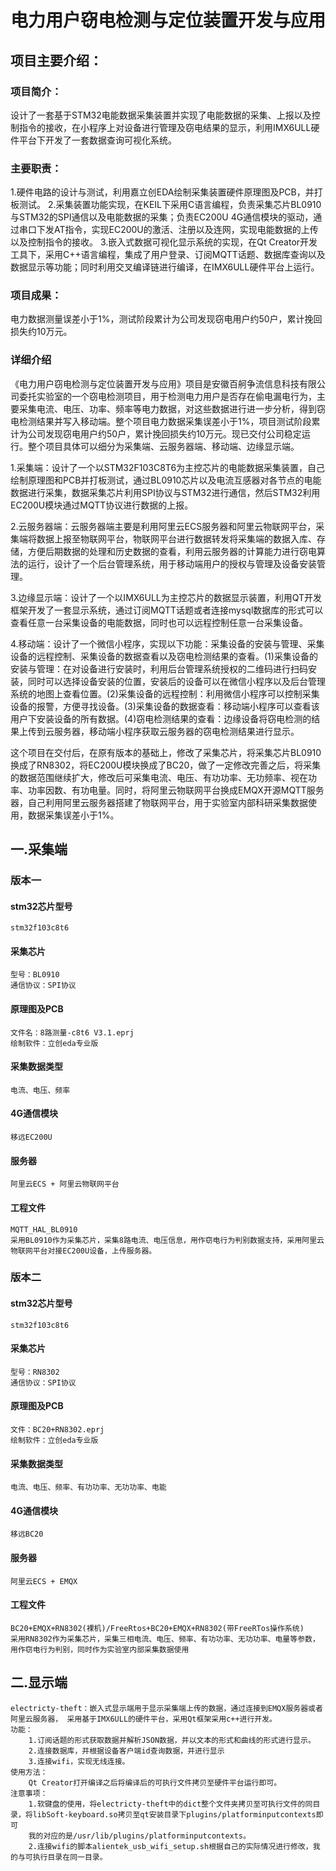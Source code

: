 # 电力用户窃电检测与定位装置开发与应用
## 项目主要介绍：
### 项目简介：
设计了一套基于STM32电能数据采集装置并实现了电能数据的采集、上报以及控制指令的接收，在小程序上对设备进行管理及窃电结果的显示，利用IMX6ULL硬件平台下开发了一套数据查询可视化系统。
### 主要职责：
1.硬件电路的设计与测试，利用嘉立创EDA绘制采集装置硬件原理图及PCB，并打板测试。
2.采集装置功能实现，在KEIL下采用C语言编程，负责采集芯片BL0910与STM32的SPI通信以及电能数据的采集；负责EC200U 4G通信模块的驱动，通过串口下发AT指令，实现EC200U的激活、注册以及连网，实现电能数据的上传以及控制指令的接收。
3.嵌入式数据可视化显示系统的实现，在Qt Creator开发工具下，采用C++语言编程，集成了用户登录、订阅MQTT话题、数据库查询以及数据显示等功能；同时利用交叉编译链进行编译，在IMX6ULL硬件平台上运行。
### 项目成果：
电力数据测量误差小于1%，测试阶段累计为公司发现窃电用户约50户，累计挽回损失约10万元。
### 详细介绍
​	《电力用户窃电检测与定位装置开发与应用》项目是安徽百舸争流信息科技有限公司委托实验室的一个窃电检测项目，用于检测电力用户是否存在偷电漏电行为，主要采集电流、电压、功率、频率等电力数据，对这些数据进行进一步分析，得到窃电检测结果并写入移动端。整个项目电力数据采集误差小于1%，项目测试阶段累计为公司发现窃电用户约50户，累计挽回损失约10万元。现已交付公司稳定运行。整个项目具体可以细分为采集端、云服务器端、移动端、边缘显示端。

​	1.采集端：设计了一个以STM32F103C8T6为主控芯片的电能数据采集装置，自己绘制原理图和PCB并打板测试，通过BL0910芯片以及电流互感器对各节点的电能数据进行采集，数据采集芯片利用SPI协议与STM32进行通信，然后STM32利用EC200U模块通过MQTT协议进行数据的上报。

​	2.云服务器端：云服务器端主要是利用阿里云ECS服务器和阿里云物联网平台，采集端将数据上报至物联网平台，物联网平台进行数据转发将采集端的数据入库、存储，方便后期数据的处理和历史数据的查看，利用云服务器的计算能力进行窃电算法的运行，设计了一个后台管理系统，用于移动端用户的授权与管理及设备安装管理。

​	3.边缘显示端：设计了一个以IMX6ULL为主控芯片的数据显示装置，利用QT开发框架开发了一套显示系统，通过订阅MQTT话题或者连接mysql数据库的形式可以查看任意一台采集设备的电能数据，同时也可以远程控制任意一台采集设备。

​	4.移动端：设计了一个微信小程序，实现以下功能：采集设备的安装与管理、采集设备的远程控制、采集设备的数据查看以及窃电检测结果的查看。(1)采集设备的安装与管理：在对设备进行安装时，利用后台管理系统授权的二维码进行扫码安装，同时可以选择设备安装的位置，安装后的设备可以在微信小程序以及后台管理系统的地图上查看位置。(2)采集设备的远程控制：利用微信小程序可以控制采集设备的报警，方便寻找设备。(3)采集设备的数据查看：移动端小程序可以查看该用户下安装设备的所有数据。(4)窃电检测结果的查看：边缘设备将窃电检测的结果上传到云服务器，移动端小程序获取云服务器的窃电检测结果进行显示。

​	这个项目在交付后，在原有版本的基础上，修改了采集芯片，将采集芯片BL0910换成了RN8302，将EC200U模块换成了BC20，做了一定修改完善之后，将采集的数据范围继续扩大，修改后可采集电流、电压、有功功率、无功频率、视在功率、功率因数、有功电量。同时，将阿里云物联网平台换成EMQX开源MQTT服务器，自己利用阿里云服务器搭建了物联网平台，用于实验室内部科研采集数据使用，数据采集误差小于1%。
## 一.采集端

### 版本一

#### stm32芯片型号
    stm32f103c8t6
#### 采集芯片
    型号：BL0910
    通信协议：SPI协议
#### 原理图及PCB
    文件名：8路测量-c8t6 V3.1.eprj
    绘制软件：立创eda专业版
#### 采集数据类型
    电流、电压、频率
#### 4G通信模块
    移远EC200U
#### 服务器
    阿里云ECS + 阿里云物联网平台
#### 工程文件
    MQTT_HAL_BL0910
    采用BL0910作为采集芯片，采集8路电流、电压信息，用作窃电行为判别数据支持，采用阿里云物联网平台对接EC200U设备，上传服务器。

### 版本二
#### stm32芯片型号
    stm32f103c8t6
#### 采集芯片
    型号：RN8302
    通信协议：SPI协议
#### 原理图及PCB
    文件：BC20+RN8302.eprj
    绘制软件：立创eda专业版
#### 采集数据类型
    电流、电压、频率、有功功率、无功功率、电能
#### 4G通信模块
    移远BC20
#### 服务器
    阿里云ECS + EMQX
#### 工程文件
    BC20+EMQX+RN8302(裸机)/FreeRtos+BC20+EMQX+RN8302(带FreeRTos操作系统)
    采用RN8302作为采集芯片，采集三相电流、电压、频率、有功功率、无功功率、电量等参数，用作窃电行为判别，同时作为实验室内部采集数据使用
## 二.显示端
    electricty-theft：嵌入式显示端用于显示采集端上传的数据，通过连接到EMQX服务器或者阿里云服务器， 采用基于IMX6ULL的硬件平台，采用Qt框架采用c++进行开发。
    功能：
        1.订阅话题的形式获取数据并解析JSON数据，并以文本的形式和曲线的形式进行显示。
        2.连接数据库，并根据设备客户端id查询数据，并进行显示
        3.连接wifi，实现无线连接。
    使用方法：
        Qt Creator打开编译之后将编译后的可执行文件拷贝至硬件平台运行即可。
    注意事项：
        1.软键盘的使用，将electricty-theft中的dict整个文件夹拷贝至可执行文件的同目录，将libSoft-keyboard.so拷贝至qt安装目录下plugins/platforminputcontexts即可
        我的对应的是/usr/lib/plugins/platforminputcontexts。
        2.连接wifi的脚本alientek_usb_wifi_setup.sh根据自己的实际情况进行修改，我的与可执行目录在同一目录。
        
        
   
    
    
